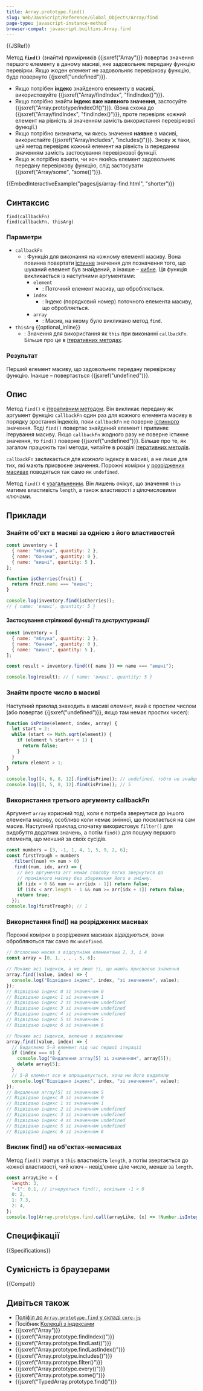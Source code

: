 ```yaml
---
title: Array.prototype.find()
slug: Web/JavaScript/Reference/Global_Objects/Array/find
page-type: javascript-instance-method
browser-compat: javascript.builtins.Array.find
---
```


{{JSRef}}

Метод **`find()`** (знайти) примірників {{jsxref("Array")}} повертає значення першого елементу в даному масиві, яке задовольняє передану функцію перевірки. Якщо жоден елемент не задовольняє перевіркову функцію, буде повернуто {{jsxref("undefined")}}.

- Якщо потрібен **індекс** знайденого елементу в масиві, використовуйте {{jsxref("Array/findIndex", "findIndex()")}}.
- Якщо потрібно знайти **індекс вже наявного значення**, застосуйте {{jsxref("Array.prototype/indexOf()")}}. (Вона схожа до {{jsxref("Array/findIndex", "findIndex()")}}, проте перевіряє кожний елемент на рівність зі значенням замість використання перевіркової функції.)
- Якщо потрібно визначити, чи якесь значення **наявне** в масиві, використайте
  {{jsxref("Array/includes", "includes()")}}. Знову ж таки, цей метод перевіряє кожний елемент на рівність із переданим значенням замість застосування перевіркової функції.
- Якщо ж потрібно взнати, чи хоч якийсь елемент задовольняє передану перевіркову функцію, слід застосувати {{jsxref("Array/some", "some()")}}.

{{EmbedInteractiveExample("pages/js/array-find.html", "shorter")}}

## Синтаксис

```js-nolint
find(callbackFn)
find(callbackFn, thisArg)
```

### Параметри

- `callbackFn`
  - : Функція для виконання на кожному елементі масиву. Вона повинна повертати [істинне](/uk/docs/Glossary/Truthy) значення для позначення того, що шуканий елемент був знайдений, а інакше – [хибне](/uk/docs/Glossary/Falsy). Ця функція викликається із наступними аргументами:
    - `element`
      - : Поточний елемент масиву, що обробляється.
    - `index`
      - : Індекс (порядковий номер) поточного елемента масиву, що обробляється.
    - `array`
      - : Масив, на якому було викликано метод `find`.
- `thisArg` {{optional_inline}}
  - : Значення для використання як `this` при виконанні `callbackFn`. Більше про це в [ітеративних методах](/uk/docs/Web/JavaScript/Reference/Global_Objects/Array#iteratyvni-metody).

### Результат

Перший елемент масиву, що задовольняє передану перевіркову функцію.
Інакше – повертається {{jsxref("undefined")}}.

## Опис

Метод `find()` є [ітеративним методом](/uk/docs/Web/JavaScript/Reference/Global_Objects/Array#iteratyvni-metody). Він викликає передану як аргумент функцію `callbackFn` один раз для кожного елемента масиву в порядку зростання індексів, поки `callbackFn` не поверне [істинного](/uk/docs/Glossary/Truthy) значення. Тоді `find()` повертає знайдений елемент і припиняє ітерування масиву. Якщо `callbackFn` жодного разу не поверне істинне значення, то `find()` поверне {{jsxref("undefined")}}. Більше про те, як загалом працюють такі методи, читайте в розділі [ітеративних методів](/uk/docs/Web/JavaScript/Reference/Global_Objects/Array#iteratyvni-metody).

`callbackFn` закликається для _кожного_ індексу в масиві, а не лише для тих, які мають присвоєне значення. Порожні комірки у [розріджених масивах](/uk/docs/Web/JavaScript/Guide/Indexed_collections#rozridzheni-masyvy) поводяться так само як `undefined`.

Метод `find()` є [узагальненим](/uk/docs/Web/JavaScript/Reference/Global_Objects/Array#uzahalneni-metody-masyvu). Він лишень очікує, що значення `this` матиме властивість `length`, а також властивості з цілочисловими ключами.

## Приклади

### Знайти об'єкт в масиві за однією з його властивостей

```js
const inventory = [
  { name: "яблука", quantity: 2 },
  { name: "банани", quantity: 0 },
  { name: "вишні", quantity: 5 },
];

function isCherries(fruit) {
  return fruit.name === "вишні";
}

console.log(inventory.find(isCherries));
// { name: 'вишні', quantity: 5 }
```

#### Застосування стрілкової функції та деструктуризації

```js
const inventory = [
  { name: "яблука", quantity: 2 },
  { name: "банани", quantity: 0 },
  { name: "вишні", quantity: 5 },
];

const result = inventory.find(({ name }) => name === "вишні");

console.log(result); // { name: 'вишні', quantity: 5 }
```

### Знайти просте число в масиві

Наступний приклад знаходить в масиві елемент, який є простим числом (або повертає {{jsxref("undefined")}}, якщо там немає простих чисел):

```js
function isPrime(element, index, array) {
  let start = 2;
  while (start <= Math.sqrt(element)) {
    if (element % start++ < 1) {
      return false;
    }
  }
  return element > 1;
}

console.log([4, 6, 8, 12].find(isPrime)); // undefined, тобто не знайдено
console.log([4, 5, 8, 12].find(isPrime)); // 5
```

### Використання третього аргументу callbackFn

Аргумент `array` корисний тоді, коли є потреба звернутися до іншого елемента масиву, особливо коли немає змінної, що посилається на сам масив. Наступний приклад спочатку використовує `filter()` для видобуття додатних значень, а потім `find()` для пошуку першого елемента, що менший за своїх сусідів.

```js
const numbers = [3, -1, 1, 4, 1, 5, 9, 2, 6];
const firstTrough = numbers
  .filter((num) => num > 0)
  .find((num, idx, arr) => {
    // Без аргумента arr немає способу легко звернутися до
    // проміжного масиву без збереження його в змінну.
    if (idx > 0 && num >= arr[idx - 1]) return false;
    if (idx < arr.length - 1 && num >= arr[idx + 1]) return false;
    return true;
  });
console.log(firstTrough); // 1
```

### Використання find() на розріджених масивах

Порожні комірки в розріджених масивах _відвідуються_, вони обробляються так само як `undefined`.

```js
// Оголосимо масив з відсутніми елементами 2, 3, і 4
const array = [0, 1, , , , 5, 6];

// Покаже всі індекси, а не лише ті, що мають присвоєне значення
array.find((value, index) => {
  console.log("Відвідано індекс", index, "зі значенням", value);
});
// Відвідано індекс 0 зі значенням 0
// Відвідано індекс 1 зі значенням 1
// Відвідано індекс 2 зі значенням undefined
// Відвідано індекс 3 зі значенням undefined
// Відвідано індекс 4 зі значенням undefined
// Відвідано індекс 5 зі значенням 5
// Відвідано індекс 6 зі значенням 6

// Покаже всі індекси, включно з видаленими
array.find((value, index) => {
  // Видаляємо 5-й елемент під час першої ітерації
  if (index === 0) {
    console.log("Видалення array[5] зі значенням", array[5]);
    delete array[5];
  }
  // 5-й елемент все ж опрацьовується, хоча ми його видалили
  console.log("Відвідано індекс", index, "зі значенням", value);
});
// Видалення array[5] зі значенням 5
// Відвідано індекс 0 зі значенням 0
// Відвідано індекс 1 зі значенням 1
// Відвідано індекс 2 зі значенням undefined
// Відвідано індекс 3 зі значенням undefined
// Відвідано індекс 4 зі значенням undefined
// Відвідано індекс 5 зі значенням undefined
// Відвідано індекс 6 зі значенням 6
```

### Виклик find() на об'єктах-немасивах

Метод `find()` зчитує з `this` властивість `length`, а потім звертається до кожної властивості, чий ключ – невід'ємне ціле число, менше за `length`.

```js
const arrayLike = {
  length: 3,
  "-1": 0.1, // ігнорується find(), оскільки -1 < 0
  0: 2,
  1: 7.3,
  2: 4,
};
console.log(Array.prototype.find.call(arrayLike, (x) => !Number.isInteger(x))); // 7.3
```

## Специфікації

{{Specifications}}

## Сумісність із браузерами

{{Compat}}

## Дивіться також

- [Поліфіл до `Array.prototype.find` у складі `core-js`](https://github.com/zloirock/core-js#ecmascript-array)
- Посібник [Колекції з індексами](/uk/docs/Web/JavaScript/Guide/Indexed_collections)
- {{jsxref("Array")}}
- {{jsxref("Array.prototype.findIndex()")}}
- {{jsxref("Array.prototype.findLast()")}}
- {{jsxref("Array.prototype.findLastIndex()")}}
- {{jsxref("Array.prototype.includes()")}}
- {{jsxref("Array.prototype.filter()")}}
- {{jsxref("Array.prototype.every()")}}
- {{jsxref("Array.prototype.some()")}}
- {{jsxref("TypedArray.prototype.find()")}}
